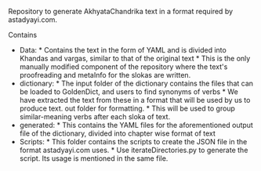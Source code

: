 Repository to generate AkhyataChandrika text in a format required by astadyayi.com.

Contains
  - Data:
        * Contains the text in the form of YAML and is divided into Khandas and vargas, similar to that of the original text
        * This is the only manually modified component of the repository where the text's proofreading and metaInfo for the slokas are written.
  - dictionary:
        * The input folder of the dictionary contains the files that can be loaded to GoldenDict, and users to find synonyms of verbs
        * We have extracted the text from these in a format that will be used by us to produce text. out folder for formatting.
        * This will be used to group similar-meaning verbs after each sloka of text.
  - generated:
        * This contains the YAML files for the aforementioned output file of the dictionary, divided into chapter wise format of text
  - Scripts:
        * This folder contains the scripts to create the JSON file in the format astadyayi.com uses.
        * Use iterateDirectories.py to generate the script. Its usage is mentioned in the same file.

          
